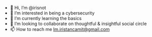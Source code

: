 - 👋 Hi, I’m @irisnot
- 👀 I’m interested in being a cybersecurity
- 🌱 I’m currently learning the basics
- 💞️ I’m looking to collaborate on thoughtful & insightful social circle
- 📫 How to reach me lm.iristancamit@gmail.com

<!---
irisnot/irisnot is a ✨ special ✨ repository because its `README.md` (this file) appears on your GitHub profile.
You can click the Preview link to take a look at your changes.
--->
